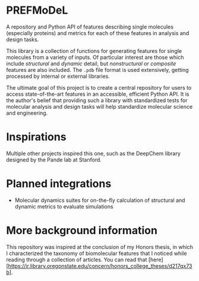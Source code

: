 # PREFMoDeL
A repository and Python API of features describing single molecules (especially proteins) and metrics for each of these features in analysis and design tasks.

This library is a collection of functions for generating features for single molecules from a variety of inputs. Of particular interest are those which include *structural* and *dynamic* detail, but *nonstructural* or *composite* features are also included. The ```.pdb``` file format is used extensively, getting processed by internal or external libraries.

The ultimate goal of this project is to create a central repository for users to access state-of-the-art features in an accessible, efficient Python API. It is the author's belief that providing such a library with standardized tests for molecular analysis and design tasks will help standardize molecular science and engineering.

# Inspirations
Multiple other projects inspired this one, such as the DeepChem library designed by the Pande lab at Stanford.

# Planned integrations
* Molecular dynamics suites for on-the-fly calculation of structural and dynamic metrics to evaluate simulations

# More background information
This repository was inspired at the conclusion of my Honors thesis, in which I characterized the taxonomy of biomolecular features that I noticed while reading through a collection of articles. You can read that [here][https://ir.library.oregonstate.edu/concern/honors_college_theses/d217qx73b].
